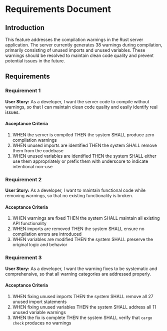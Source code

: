 # Requirements Document

## Introduction

This feature addresses the compilation warnings in the Rust server application. The server currently generates 38 warnings during compilation, primarily consisting of unused imports and unused variables. These warnings should be resolved to maintain clean code quality and prevent potential issues in the future.

## Requirements

### Requirement 1

**User Story:** As a developer, I want the server code to compile without warnings, so that I can maintain clean code quality and easily identify real issues.

#### Acceptance Criteria

1. WHEN the server is compiled THEN the system SHALL produce zero compilation warnings
2. WHEN unused imports are identified THEN the system SHALL remove them from the codebase
3. WHEN unused variables are identified THEN the system SHALL either use them appropriately or prefix them with underscore to indicate intentional non-use

### Requirement 2

**User Story:** As a developer, I want to maintain functional code while removing warnings, so that no existing functionality is broken.

#### Acceptance Criteria

1. WHEN warnings are fixed THEN the system SHALL maintain all existing API functionality
2. WHEN imports are removed THEN the system SHALL ensure no compilation errors are introduced
3. WHEN variables are modified THEN the system SHALL preserve the original logic and behavior

### Requirement 3

**User Story:** As a developer, I want the warning fixes to be systematic and comprehensive, so that all warning categories are addressed properly.

#### Acceptance Criteria

1. WHEN fixing unused imports THEN the system SHALL remove all 27 unused import statements
2. WHEN fixing unused variables THEN the system SHALL address all 11 unused variable warnings
3. WHEN the fix is complete THEN the system SHALL verify that `cargo check` produces no warnings